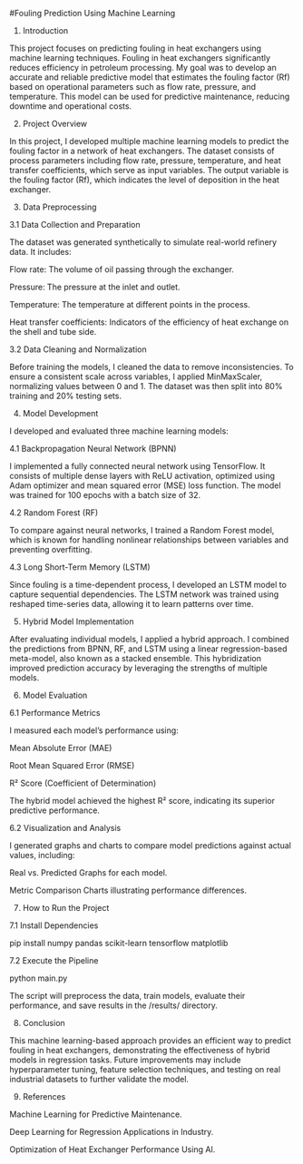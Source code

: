 #Fouling Prediction Using Machine Learning

1. Introduction

This project focuses on predicting fouling in heat exchangers using machine learning techniques. Fouling in heat exchangers significantly reduces efficiency in petroleum processing. My goal was to develop an accurate and reliable predictive model that estimates the fouling factor (Rf) based on operational parameters such as flow rate, pressure, and temperature. This model can be used for predictive maintenance, reducing downtime and operational costs.

2. Project Overview

In this project, I developed multiple machine learning models to predict the fouling factor in a network of heat exchangers. The dataset consists of process parameters including flow rate, pressure, temperature, and heat transfer coefficients, which serve as input variables. The output variable is the fouling factor (Rf), which indicates the level of deposition in the heat exchanger.

3. Data Preprocessing

3.1 Data Collection and Preparation

The dataset was generated synthetically to simulate real-world refinery data. It includes:

Flow rate: The volume of oil passing through the exchanger.

Pressure: The pressure at the inlet and outlet.

Temperature: The temperature at different points in the process.

Heat transfer coefficients: Indicators of the efficiency of heat exchange on the shell and tube side.

3.2 Data Cleaning and Normalization

Before training the models, I cleaned the data to remove inconsistencies. To ensure a consistent scale across variables, I applied MinMaxScaler, normalizing values between 0 and 1. The dataset was then split into 80% training and 20% testing sets.

4. Model Development

I developed and evaluated three machine learning models:

4.1 Backpropagation Neural Network (BPNN)

I implemented a fully connected neural network using TensorFlow. It consists of multiple dense layers with ReLU activation, optimized using Adam optimizer and mean squared error (MSE) loss function. The model was trained for 100 epochs with a batch size of 32.

4.2 Random Forest (RF)

To compare against neural networks, I trained a Random Forest model, which is known for handling nonlinear relationships between variables and preventing overfitting.

4.3 Long Short-Term Memory (LSTM)

Since fouling is a time-dependent process, I developed an LSTM model to capture sequential dependencies. The LSTM network was trained using reshaped time-series data, allowing it to learn patterns over time.

5. Hybrid Model Implementation

After evaluating individual models, I applied a hybrid approach. I combined the predictions from BPNN, RF, and LSTM using a linear regression-based meta-model, also known as a stacked ensemble. This hybridization improved prediction accuracy by leveraging the strengths of multiple models.

6. Model Evaluation

6.1 Performance Metrics

I measured each model’s performance using:

Mean Absolute Error (MAE)

Root Mean Squared Error (RMSE)

R² Score (Coefficient of Determination)

The hybrid model achieved the highest R² score, indicating its superior predictive performance.

6.2 Visualization and Analysis

I generated graphs and charts to compare model predictions against actual values, including:

Real vs. Predicted Graphs for each model.

Metric Comparison Charts illustrating performance differences.

7. How to Run the Project

7.1 Install Dependencies

pip install numpy pandas scikit-learn tensorflow matplotlib

7.2 Execute the Pipeline

python main.py

The script will preprocess the data, train models, evaluate their performance, and save results in the /results/ directory.

8. Conclusion

This machine learning-based approach provides an efficient way to predict fouling in heat exchangers, demonstrating the effectiveness of hybrid models in regression tasks. Future improvements may include hyperparameter tuning, feature selection techniques, and testing on real industrial datasets to further validate the model.

9. References

Machine Learning for Predictive Maintenance.

Deep Learning for Regression Applications in Industry.

Optimization of Heat Exchanger Performance Using AI.

